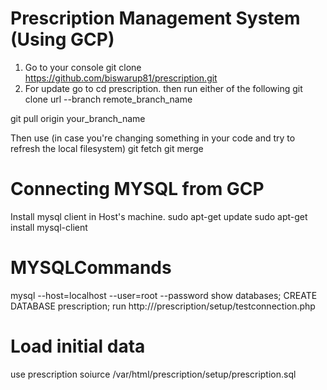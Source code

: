 # Prescription Management System (Using GCP)

1. Go to your console git clone https://github.com/biswarup81/prescription.git
2. For update go to cd prescription. then run either of the following
git clone url --branch remote_branch_name

git pull origin your_branch_name

Then use (in case you're changing something in your code and try to refresh the local filesystem)
git fetch
git merge

# Connecting MYSQL from GCP

Install mysql client in Host's machine.
sudo apt-get update
sudo apt-get install mysql-client

# MYSQLCommands
mysql --host=localhost --user=root --password
show databases;
CREATE DATABASE prescription;
run http://<HOST>/prescription/setup/testconnection.php

# Load initial data
use prescription
soiurce /var/html/prescription/setup/prescription.sql


